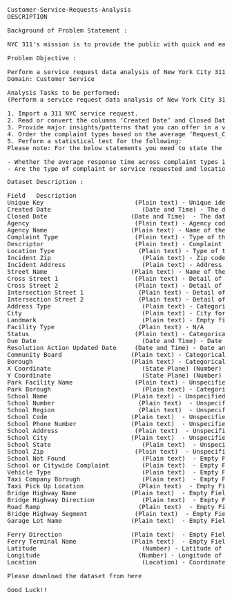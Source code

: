 <pre>
Customer-Service-Requests-Analysis
DESCRIPTION

Background of Problem Statement :

NYC 311's mission is to provide the public with quick and easy access to all New York City government services and information while offering the best customer service. Each day, NYC311 receives thousands of requests related to several hundred types of non-emergency services, including noise complaints, plumbing issues, and illegally parked cars. These requests are received by NYC311 and forwarded to the relevant agencies such as the police, buildings, or transportation. The agency responds to the request, addresses it, and then closes it.

Problem Objective :

Perform a service request data analysis of New York City 311 calls. You will focus on the data wrangling techniques to understand the pattern in the data and also visualize the major complaint types.
Domain: Customer Service

Analysis Tasks to be performed:
(Perform a service request data analysis of New York City 311 calls) 

1. Import a 311 NYC service request.
2. Read or convert the columns ‘Created Date’ and Closed Date’ to datetime datatype and create a new column ‘Request_Closing_Time’ as the time elapsed between request creation and request closing. (Hint: Explore the package/module datetime)
3. Provide major insights/patterns that you can offer in a visual format (graphs or tables); at least 4 major conclusions that you can come up with after generic data mining.
4. Order the complaint types based on the average ‘Request_Closing_Time’, grouping them for different locations.
5. Perform a statistical test for the following:
Please note: For the below statements you need to state the Null and Alternate and then provide a statistical test to accept or reject the Null Hypothesis along with the corresponding ‘p-value’.

- Whether the average response time across complaint types is similar or not (overall)
- Are the type of complaint or service requested and location related?
<pre>
Dataset Description :

Field	Description
Unique Key	                       (Plain text) - Unique identifier for the complaints
Created Date	                     (Date and Time) - The date and time on which the complaint is raised
Closed Date	                      (Date and Time)  - The date and time on which the complaint is closed
Agency	                           (Plain text) - Agency code
Agency Name	                      (Plain text) - Name of the agency
Complaint Type	                   (Plain text) - Type of the complaint
Descriptor	                       (Plain text) - Complaint type label (Heating - Heat, Traffic Signal Condition - Controller)
Location Type	                    (Plain text) - Type of the location (Residential, Restaurant, Bakery, etc)
Incident Zip	                     (Plain text) - Zip code for the location
Incident Address	                 (Plain text) - Address of the location
Street Name	                      (Plain text) - Name of the street
Cross Street 1	                   (Plain text) - Detail of cross street
Cross Street 2	                   (Plain text) - Detail of another cross street
Intersection Street 1	            (Plain text) - Detail of intersection street if any
Intersection Street 2	            (Plain text) - Detail of another intersection street if any
Address Type	                     (Plain text) - Categorical (Address or Intersection)
City	                             (Plain text) - City for the location
Landmark	                         (Plain text) - Empty field
Facility Type	                    (Plain text) - N/A
Status	                           (Plain text) - Categorical (Closed or Pending)
Due Date	                         (Date and Time) - Date and time for the pending complaints
Resolution Action Updated Date	   (Date and Time) - Date and time when the resolution was provided
Community Board	                  (Plain text) - Categorical field (specifies the community board with its code)
Borough	                          (Plain text) - Categorical field (specifies the community board)
X Coordinate	                     (State Plane) (Number)
Y Coordinate	                     (State Plane) (Number)
Park Facility Name	               (Plain text) - Unspecified
Park Borough	                     (Plain text) - Categorical (Unspecified, Queens, Brooklyn etc)
School Name	                      (Plain text) - Unspecified
School Number	                    (Plain text)  - Unspecified
School Region	                    (Plain text)  - Unspecified
School Code	                      (Plain text)  - Unspecified
School Phone Number	              (Plain text)  - Unspecified
School Address	                   (Plain text)  - Unspecified
School City	                      (Plain text)  - Unspecified
School State	                     (Plain text)  - Unspecified
School Zip	                       (Plain text)  - Unspecified
School Not Found	                 (Plain text)  - Empty Field
School or Citywide Complaint	     (Plain text)  - Empty Field
Vehicle Type	                     (Plain text)  - Empty Field
Taxi Company Borough	             (Plain text)  - Empty Field
Taxi Pick Up Location	            (Plain text)  - Empty Field
Bridge Highway Name	              (Plain text)  - Empty Field
Bridge Highway Direction	         (Plain text)  - Empty Field
Road Ramp	                        (Plain text)  - Empty Field
Bridge Highway Segment	           (Plain text)  - Empty Field
Garage Lot Name	                  (Plain text)  - Empty Field
 
Ferry Direction	                  (Plain text)  - Empty Field
Ferry Terminal Name	              (Plain text)  - Empty Field
Latitude	                         (Number) - Latitude of the location
Longitude	                        (Number) - Longitude of the location
Location	                         (Location) - Coordinates (Latitude, Longitude)

Please download the dataset from here 

Good Luck!!
